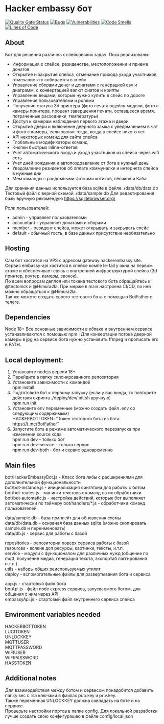 # Hacker embassy бот
[![Quality Gate Status](https://sonarcloud.io/api/project_badges/measure?project=hackerembassy_hackerembassy-tg-bot&metric=alert_status)](https://sonarcloud.io/summary/new_code?id=hackerembassy_hackerembassy-tg-bot)
[![Bugs](https://sonarcloud.io/api/project_badges/measure?project=hackerembassy_hackerembassy-tg-bot&metric=bugs)](https://sonarcloud.io/summary/new_code?id=hackerembassy_hackerembassy-tg-bot)
[![Vulnerabilities](https://sonarcloud.io/api/project_badges/measure?project=hackerembassy_hackerembassy-tg-bot&metric=vulnerabilities)](https://sonarcloud.io/summary/new_code?id=hackerembassy_hackerembassy-tg-bot)
[![Code Smells](https://sonarcloud.io/api/project_badges/measure?project=hackerembassy_hackerembassy-tg-bot&metric=code_smells)](https://sonarcloud.io/summary/new_code?id=hackerembassy_hackerembassy-tg-bot)
[![Lines of Code](https://sonarcloud.io/api/project_badges/measure?project=hackerembassy_hackerembassy-tg-bot&metric=ncloc)](https://sonarcloud.io/summary/new_code?id=hackerembassy_hackerembassy-tg-bot)  
## About
Бот для решения различных спейсовских задач. Пока реализованы:
- Информация о спейсе, резиденстве, местоположении и приеме донатов
- Открытие и закрытие спейса, отмечание прихода ухода участников, отмечание кто собирается в спейс
- Управление сборами денег и донатами с генерацией csv и диаграмм, с конвертацией валют фиатов и крипты
- Управление вещами, которые нужно купить в спейс по дороге
- Управление пользователями и ролями
- Получение статуса 3d принтера (фото печатающейся модели, фото с камеры принтера, процент завершения печати, оставшееся время, потраченные расходники, температуры)
- Доступ к камерам наблюдения первого этажа и двери
- Открытие двери и включение дверного замка с уведомлением в чат и фото с камеры, если звонят тогда, когда в спейсе никого нет
- API некоторых команд для сайта спейса
- Глобальные модификаторы команд
- Кнопки быстрых inline-ответов
- Учет автоматического входа и ухода участников из спейса через wifi сеть
- Учет дней рождения и автопоздравление от бота в нужный день
- Уведомление резидентов об оплате коммуналки и интернета спейса в нужные дни
- Мем команды с рандомными фотками котиков, пёсиков и Каба

Для хранения данных используется база sqlite в файле ./data/db/data.db
Тестовый файл с верной схемой ./data/sample.db
Для редактирования базы вручную рекомендую https://sqlitebrowser.org/

Роли пользователей: 
- admin - управляет пользователями
- accountant - управляет донатами и сборами
- member - резидент спейса, может открывать и закрывать спейс
- default - обычный гость, в базе данных присутствие необязательно

## Hosting
Сам бот хостится на VPS с адресом gateway.hackerembassy.site.   
Сервис embassy-api хостится в спейсе компе le-fail у окна на первом этаже и обеспечивает связь с внутренней инфраструктурой спейса (3d принтер, роутер, камеры, звонок).  
По всем вопросам деплоя или токена тестового бота обращайтесь к @tectonick и @Himura2la. При мерже в main настроена CI/CD, по ней можно обращаться к @Himura2la.  
Так же можете создать своего тестового бота с помощью BotFather в телеге.  

## Dependencies
Node 18+
Все основные зависимости в облаке и внутреннем сервисе устанавливаются с помощью npm i
Для конвертации потока дверной камеры в jpg на сервисе бота нужно установить ffmpeg и прописать его в PATH.

## Local deployment:
1. Установите nodejs версии 18+
2. Перейдите в папку склонированного репозитория
3. Установите зависимости с командой  
        npm install
4. Подготовьте бот к первому запуску (если у вас винда, то повторите действия скрипта ./deploy/dev/init.sh вручную)  
        npm run init
5. Установите env переменные (можно создать файл .env со следующим содержимым)  
        HACKERBOTTOKEN="Токен тестового бота из бота https://t.me/BotFather"
6. Запустите бота в режиме автоматического перезапуска при изменении source кода  
        npm run dev - только бот  
        npm run dev-service - только сервис  
        npm run dev-both - бот и сервис одновременно 

## Main files
bot/HackerEmbassyBot.js - Класс бота либы с расширениями для дополнительной функциональности  
bot/bot-instance.js - инициализация синглтона для работы с ботом  
bot/bot-routes.js - мапинги текстовых команд на их обработчики  
bot/bot-automatic.js - настройка действий, которые бот выполняет автоматически по таймеру
bot/handlers/*.js - обработчики команд пользователей  

data/sample.db - база темплейт для обновления схемы  
data/db/data.db - основная база данных sqlite (можно скопировать sample.db и переименовать)  
data/db.js - сервис для работы с базой  

repositories - репозитории поверх сервиса работы с базой  
resources - всякие доп ресурсы, картинки, тексты, и.т.п.  
service - модули с функционалом для различных нужд (общение по mqtt, получение медиа, генерация текста, экспортаб логгирования и.т.п.)  
utils - наборы общих реиспользуемых утилит  
deploy - вспомогательные файлы для развертывания бота и сервиса  

app.js - стартовый файл бота  
botApi.js - файл node express сервиса, запускаемого ботом, для общения с ним через API  
embassyApi.js - стартовый файл внутреннего сервиса спейса  

## Environment variables needed
HACKERBOTTOKEN  
LUCITOKEN  
UNLOCKKEY  
MQTTUSER  
MQTTPASSWORD  
WIFIUSER  
WIFIPASSWORD  
HASSTOKEN  

## Additional notes
Для взаимодействия между ботом и сервисом понадобится добавить папку sec с rsa ключами в файлах pub.key и priv.key.  
Также переменная UNLOCKKEY должна совпадать на боте и на сервисе.    
Проверьте настройки портов в папке config. Для локальной разработки лучше создать свою конфигурацию в файле config/local.json   